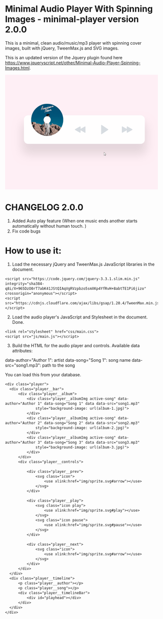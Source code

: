 # Minimal Audio Player With Spinning Images - minimal-player version 2.0.0
 This is a minimal, clean audio/music/mp3 player with spinning cover images, built with jQuery, TweenMax.js and SVG images.

 This is an updated version of the Jquery plugin found here https://www.jqueryscript.net/other/Minimal-Audio-Player-Spinning-Images.html.

 ![alt text](https://github.com/alikinvv/minimal-player/blob/gh-pages/src/img/gif.gif?raw=true)

 # CHANGELOG 2.0.0

 1. Added Auto play feature (When one music ends another starts automatically without human touch. )
 2. Fix code bugs

 # How to use it:

1. Load the necessary jQuery and TweenMax.js JavaScript libraries in the document.

```
<script src="https://code.jquery.com/jquery-3.3.1.slim.min.js" integrity="sha384-q8i/X+965DzO0rT7abK41JStQIAqVgRVzpbzo5smXKp4YfRvH+8abtTE1Pi6jizo" crossorigin="anonymous"></script>
<script src="https://cdnjs.cloudflare.com/ajax/libs/gsap/1.20.4/TweenMax.min.js"></script>
```

2. Load the audio player's JavaScript and Stylesheet in the document. Done.

```
<link rel="stylesheet" href="css/main.css">
<script src="js/main.js"></script>
```

3. Build the HTML for the audio player and controls. Available data attributes:

data-author="Author 1": artist
data-song="Song 1": song name
data-src="song1.mp3": path to the song

You can load this from your database.

```
<div class="player">
  <div class="player__bar">
      <div class="player__album">
          <div class="player__albumImg active-song" data-author="Author 1" data-song="Song 1" data data-src="song1.mp3"
              style="background-image: url(album-1.jpg)">
          </div>
          <div class="player__albumImg active-song" data-author="Author 2" data-song="Song 2" data data-src="song2.mp3"
              style="background-image: url(album-2.jpg)">
          </div>
          <div class="player__albumImg active-song" data-author="Author 3" data-song="Song 3" data data-src="song3.mp3"
              style="background-image: url(album-3.jpg)">
          </div>
      </div>
      <div class="player__controls">

          <div class="player__prev">
              <svg class="icon">
                  <use xlink:href="img/sprite.svg#arrow"></use>
              </svg>
          </div>

          <div class="player__play">
              <svg class="icon play">
                  <use xlink:href="img/sprite.svg#play"></use>
              </svg>
              <svg class="icon pause">
                  <use xlink:href="img/sprite.svg#pause"></use>
              </svg>
          </div>

          <div class="player__next">
              <svg class="icon">
                  <use xlink:href="img/sprite.svg#arrow"></use>
              </svg>
          </div>
      </div>
  </div>
  <div class="player__timeline">
      <p class="player__author"></p>
      <p class="player__song"></p>
      <div class="player__timelineBar">
          <div id="playhead"></div>
      </div>
  </div>
</div>
```